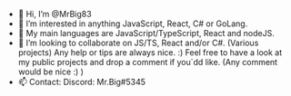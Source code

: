 - 👋 Hi, I’m @MrBig83
- 👀 I’m interested in anything JavaScript, React, C# or GoLang.
- 🌱 My main languages are JavaScript/TypeScript, React and nodeJS.
- 💞️ I’m looking to collaborate on JS/TS, React and/or C#. (Various projects) Any help or tips are always nice. :) Feel free to have a look at my public projects and drop a comment if you´dd like. (Any comment would be nice :) ) 
- 📫 Contact: Discord: Mr.Big#5345

<!---
MrBig83/MrBig83 is a ✨ special ✨ repository because its `README.md` (this file) appears on your GitHub profile.
You can click the Preview link to take a look at your changes.
--->
